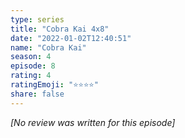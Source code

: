 ```yaml
---
type: series
title: "Cobra Kai 4x8"
date: "2022-01-02T12:40:51"
name: "Cobra Kai"
season: 4
episode: 8
rating: 4
ratingEmoji: "⭐️⭐️⭐️⭐️"
share: false
---
```


_[No review was written for this episode]_
